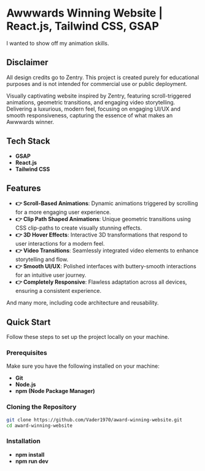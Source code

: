 # Awwwards Winning Website | React.js, Tailwind CSS, GSAP

I wanted to show off my animation skills.

## Disclaimer

All design credits go to Zentry. This project is created purely for educational purposes and is not intended for commercial use or public deployment.

Visually captivating website inspired by Zentry, featuring scroll-triggered animations, geometric transitions, and engaging video storytelling. Delivering a luxurious, modern feel, focusing on engaging UI/UX and smooth responsiveness, capturing the essence of what makes an Awwwards winner.

## Tech Stack

- **GSAP**
- **React.js**
- **Tailwind CSS**

## Features

- **👉 Scroll-Based Animations**: Dynamic animations triggered by scrolling for a more engaging user experience.
- **👉 Clip Path Shaped Animations**: Unique geometric transitions using CSS clip-paths to create visually stunning effects.
- **👉 3D Hover Effects**: Interactive 3D transformations that respond to user interactions for a modern feel.
- **👉 Video Transitions**: Seamlessly integrated video elements to enhance storytelling and flow.
- **👉 Smooth UI/UX**: Polished interfaces with buttery-smooth interactions for an intuitive user journey.
- **👉 Completely Responsive**: Flawless adaptation across all devices, ensuring a consistent experience.

And many more, including code architecture and reusability.

## Quick Start

Follow these steps to set up the project locally on your machine.

### Prerequisites

Make sure you have the following installed on your machine:

- **Git**
- **Node.js**
- **npm (Node Package Manager)**

### Cloning the Repository

```bash
git clone https://github.com/Vader1970/award-winning-website.git
cd award-winning-website
```

### Installation

- **npm install**
- **npm run dev**

